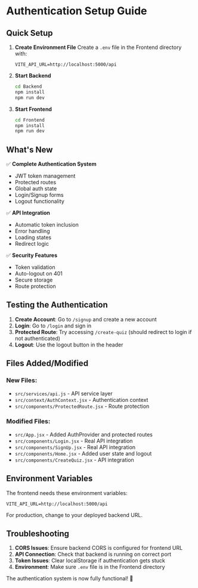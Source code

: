 # Authentication Setup Guide

## Quick Setup

1. **Create Environment File**
   Create a `.env` file in the Frontend directory with:
   ```
   VITE_API_URL=http://localhost:5000/api
   ```

2. **Start Backend**
   ```bash
   cd Backend
   npm install
   npm run dev
   ```

3. **Start Frontend**
   ```bash
   cd Frontend
   npm install
   npm run dev
   ```

## What's New

✅ **Complete Authentication System**
- JWT token management
- Protected routes
- Global auth state
- Login/Signup forms
- Logout functionality

✅ **API Integration**
- Automatic token inclusion
- Error handling
- Loading states
- Redirect logic

✅ **Security Features**
- Token validation
- Auto-logout on 401
- Secure storage
- Route protection

## Testing the Authentication

1. **Create Account**: Go to `/signup` and create a new account
2. **Login**: Go to `/login` and sign in
3. **Protected Route**: Try accessing `/create-quiz` (should redirect to login if not authenticated)
4. **Logout**: Use the logout button in the header

## Files Added/Modified

### New Files:
- `src/services/api.js` - API service layer
- `src/context/AuthContext.jsx` - Authentication context
- `src/components/ProtectedRoute.jsx` - Route protection

### Modified Files:
- `src/App.jsx` - Added AuthProvider and protected routes
- `src/components/Login.jsx` - Real API integration
- `src/components/SignUp.jsx` - Real API integration
- `src/components/Home.jsx` - Added user state and logout
- `src/components/CreateQuiz.jsx` - API integration

## Environment Variables

The frontend needs these environment variables:

```env
VITE_API_URL=http://localhost:5000/api
```

For production, change to your deployed backend URL.

## Troubleshooting

1. **CORS Issues**: Ensure backend CORS is configured for frontend URL
2. **API Connection**: Check that backend is running on correct port
3. **Token Issues**: Clear localStorage if authentication gets stuck
4. **Environment**: Make sure `.env` file is in the Frontend directory

The authentication system is now fully functional! 🎉 